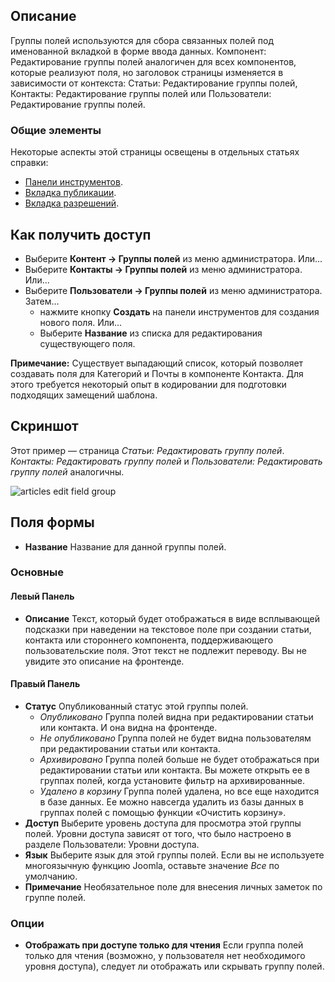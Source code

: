 <!-- Filename: Help4.x:Component:_New_or_Edit_Field_Group / Display title: Компонент: Группа редактирования полей  -->

## Описание

Группы полей используются для сбора связанных полей под именованной вкладкой в форме ввода данных. Компонент: Редактирование группы полей аналогичен для всех компонентов, которые реализуют поля, но заголовок страницы изменяется в зависимости от контекста: Статьи: Редактирование группы полей, Контакты: Редактирование группы полей или Пользователи: Редактирование группы полей.

### Общие элементы

Некоторые аспекты этой страницы освещены в отдельных статьях справки:

* [Панели инструментов](jdocmanual?article=help/common-elements/toolbars).
* [Вкладка публикации](jdocmanual?article=help/common-elements/edit-publishing).
* [Вкладка разрешений](jdocmanual?article=help/common-elements/edit-permissions).

## Как получить доступ

* Выберите **Контент → Группы полей** из меню администратора. Или...
* Выберите **Контакты → Группы полей** из меню администратора. Или...
* Выберите **Пользователи → Группы полей** из меню администратора. Затем...
  * нажмите кнопку **Создать** на панели инструментов для создания нового поля. Или...
  * Выберите **Название** из списка для редактирования существующего поля.

**Примечание:** Существует выпадающий список, который позволяет создавать поля для
Категорий и Почты в компоненте Контакта. Для этого требуется некоторый опыт в кодировании для подготовки подходящих замещений шаблона.

## Скриншот

Этот пример — страница *Статьи: Редактировать группу полей*. *Контакты: Редактировать группу полей* и *Пользователи: Редактировать группу полей* аналогичны.

![articles edit field group](../../../ru/images/fields/articles-edit-field-group.png)

## Поля формы

- **Название** Название для данной группы полей.

### Основные

#### Левый Панель

- **Описание** Текст, который будет отображаться в виде всплывающей подсказки при наведении на текстовое поле при создании статьи, контакта или стороннего компонента, поддерживающего пользовательские поля. Этот текст не подлежит переводу. Вы не увидите это описание на фронтенде.

#### Правый Панель

- **Статус** Опубликованный статус этой группы полей.
  - *Опубликовано* Группа полей видна при редактировании статьи или контакта. И она видна на фронтенде.
  - *Не опубликовано* Группа полей не будет видна пользователям при редактировании статьи или контакта.
  - *Архивировано* Группа полей больше не будет отображаться при редактировании статьи или контакта. Вы можете открыть ее в группах полей, когда установите фильтр на архивированные.
  - *Удалено в корзину* Группа полей удалена, но все еще находится в базе данных. Ее можно навсегда удалить из базы данных в группах полей с помощью функции «Очистить корзину».
- **Доступ** Выберите уровень доступа для просмотра этой группы полей. Уровни доступа зависят от того, что было настроено в разделе Пользователи: Уровни доступа.
- **Язык** Выберите язык для этой группы полей. Если вы не используете многоязычную функцию Joomla, оставьте значение *Все* по умолчанию.
- **Примечание** Необязательное поле для внесения личных заметок по группе полей.

### Опции

- **Отображать при доступе только для чтения** Если группа полей только для чтения (возможно, у пользователя нет необходимого уровня доступа), следует ли отображать или скрывать группу полей.

